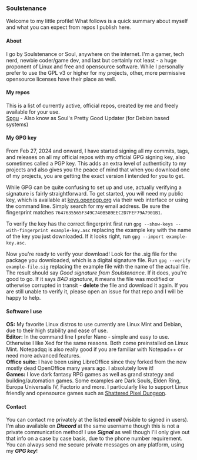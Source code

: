 ### Soulstenance
 Welcome to my little profile! What follows is a quick summary about myself and what you can expect from repos I publish here.

#### About
I go by Soulstenance or Soul, anywhere on the internet. I'm a gamer, tech nerd, newbie coder/game dev, and last but certainly not least - a huge proponent of Linux and free and opensource software. While I personally prefer to use the GPL v3 or higher for my projects, other, more permissive opensource licenses have their place as well.

#### My repos
This is a list of currently active, official repos, created by me and freely available for your use.  
[Spgu](https://github.com/soulstenance/spgu) - Also know as Soul's Pretty Good Updater (for Debian based systems)

#### My GPG key
From Feb 27, 2024 and onward, I have started signing all my commits, tags, and releases on all my official repos with my official GPG signing key, also sometimes called a PGP key. This adds an extra level of authenticity to my projects and also gives you the peace of mind that when you download one of my projects, you are getting the exact version I intended for you to get.

While GPG can be quite confusing to set up and use, actually verifying a signature is fairly straightforward. To get started, you will need my public key, which is available at [keys.openpgp.org](https://keys.openpgp.org) via their web interface or using the command line. Simply search for my email address. Be sure the fingerprint matches `7647635565F349C740B589EEC2D7FEF79A7901B1`.

To verify the key has the correct fingerprint first run `gpg --show-keys --with-fingerprint example-key.asc` replacing the example key with the name of the key you just downloaded. If it looks right, run `gpg --import example-key.asc`.

Now you're ready to verify your download! Look for the .sig file for the package you downloaded, which is a digital signature file. Run `gpg --verify example-file.sig` replacing the example file with the name of the actual file. The result should say *Good signature from Soulstenance*. If it does, you're good to go. If it says *BAD signature*, it means the file was modified or otherwise corrupted in transit - **delete** the file and download it again. If you are still unable to verify it, please open an issue for that repo and I will be happy to help.

#### Software I use
**OS:** My favorite Linux distros to use currently are Linux Mint and Debian, due to their high stability and ease of use.  
**Editor:** In the command line I prefer Nano - simple and easy to use. Otherwise I like Xed for the same reasons. Both come preinstalled on Linux Mint. Notepadqq is also really good if you are familiar with Notepad++ or need more advanced features.  
**Office suite:** I have been using LibreOffice since they forked from the now mostly dead OpenOffice many years ago. I absolutely love it!  
**Games:** I love dark fantasy RPG games as well as grand strategy and building/automation games. Some examples are Dark Souls, Elden Ring, Europa Universalis IV, Factorio and more. I particularly like to support Linux friendly and opensource games such as [Shattered Pixel Dungeon](https://github.com/00-Evan/shattered-pixel-dungeon).  

#### Contact
You can contact me privately at the listed ***email*** (visible to signed in users). I'm also available on ***Discord*** at the same username though this is not a private communication method! I use ***Signal*** as well though I'll only give out that info on a case by case basis, due to the phone number requirement. You can always send me secure private messages on any platform, using my ***GPG key***!
